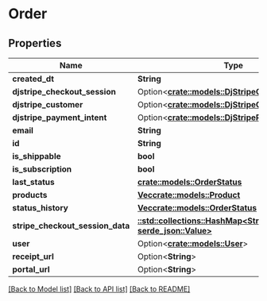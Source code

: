 # Order

## Properties

Name | Type | Description | Notes
------------ | ------------- | ------------- | -------------
**created_dt** | **String** |  | [readonly]
**djstripe_checkout_session** | Option<[**crate::models::DjStripeCheckoutSession**](DjStripeCheckoutSession.md)> |  | [readonly]
**djstripe_customer** | Option<[**crate::models::DjStripeCustomer**](DjStripeCustomer.md)> |  | [readonly]
**djstripe_payment_intent** | Option<[**crate::models::DjStripePaymentIntent**](DjStripePaymentIntent.md)> |  | [readonly]
**email** | **String** |  | 
**id** | **String** |  | [readonly]
**is_shippable** | **bool** |  | [readonly]
**is_subscription** | **bool** |  | [readonly]
**last_status** | [**crate::models::OrderStatus**](OrderStatus.md) |  | 
**products** | [**Vec<crate::models::Product>**](Product.md) |  | [readonly]
**status_history** | [**Vec<crate::models::OrderStatus>**](OrderStatus.md) |  | 
**stripe_checkout_session_data** | [**::std::collections::HashMap<String, serde_json::Value>**](serde_json::Value.md) |  | [readonly]
**user** | Option<[**crate::models::User**](User.md)> |  | [optional]
**receipt_url** | Option<**String**> |  | [readonly]
**portal_url** | Option<**String**> |  | [readonly]

[[Back to Model list]](../README.md#documentation-for-models) [[Back to API list]](../README.md#documentation-for-api-endpoints) [[Back to README]](../README.md)


